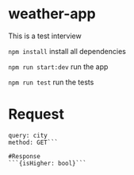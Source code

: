 # weather-app
This is a test interview

```npm install``` install all dependencies

```npm run start:dev``` run the app

```npm run test``` run the tests

# Request

```url: /weather
query: city
method: GET```

#Response
```{isHigher: bool}```
